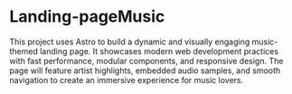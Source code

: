 # Landing-pageMusic
This project uses Astro to build a dynamic and visually engaging music-themed landing page. It showcases modern web development practices with fast performance, modular components, and responsive design. The page will feature artist highlights, embedded audio samples, and smooth navigation to create an immersive experience for music lovers.
